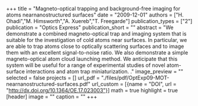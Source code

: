 +++
title = "Magneto-optical trapping and background-free imaging for atoms nearnanostructured surfaces"
date = "2009-12-01"
authors = ["H. Ohadi","M. Himsworth","A. Xuereb","T. Freegarde"]
publication_types = ["2"]
publication = "Optics Express"
publication_short = ""
abstract = "We demonstrate a combined magneto-optical trap and imaging system that is suitable for the investigation of cold atoms near surfaces. In particular, we are able to trap atoms close to optically scattering surfaces and to image them with an excellent signal-to-noise ratio. We also demonstrate a simple magneto-optical atom cloud launching method. We anticipate that this system will be useful for a range of experimental studies of novel atom-surface interactions and atom trap miniaturization. ."
image_preview = ""
selected = false
projects = []
url_pdf = "./files/pdf/OptExp09-MOT-nearnanostructured-surfaces.pdf"
url_custom = [{name = "DOI", url = "http://dx.doi.org/10.1364/OE.17.023003"}]
math = true
highlight = true
[header]
image = ""
caption = ""
+++
